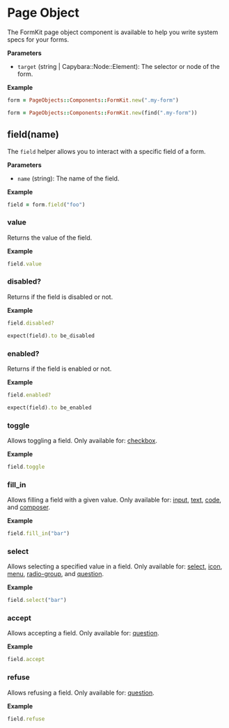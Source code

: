 # Page Object

The FormKit page object component is available to help you write system specs for your forms.

**Parameters**

- `target` (string | Capybara::Node::Element): The selector or node of the form.

**Example**

```ruby
form = PageObjects::Components::FormKit.new(".my-form")
```

```ruby
form = PageObjects::Components::FormKit.new(find(".my-form"))
```

## field(name)

The `field` helper allows you to interact with a specific field of a form.

**Parameters**

- `name` (string): The name of the field.

**Example**

```ruby
field = form.field("foo")
```

### value

Returns the value of the field.

**Example**

```ruby
field.value
```

### disabled?

Returns if the field is disabled or not.

**Example**

```ruby
field.disabled?
```

```ruby
expect(field).to be_disabled
```

### enabled?

Returns if the field is enabled or not.

**Example**

```ruby
field.enabled?
```

```ruby
expect(field).to be_enabled
```

### toggle

Allows toggling a field. Only available for: [checkbox](/docs/guides/frontend/form-kit/controls/checkbox).

**Example**

```ruby
field.toggle
```

### fill_in

Allows filling a field with a given value. Only available for: [input](/docs/guides/frontend/form-kit/controls/input), [text](/docs/guides/frontend/form-kit/controls/text), [code](/docs/guides/frontend/form-kit/controls/code), and [composer](/docs/guides/frontend/form-kit/controls/composer).

**Example**

```ruby
field.fill_in("bar")
```

### select

Allows selecting a specified value in a field. Only available for: [select](/docs/guides/frontend/form-kit/controls/select), [icon](/docs/guides/frontend/form-kit/controls/icon), [menu](/docs/guides/frontend/form-kit/controls/menu), [radio-group](/docs/guides/frontend/form-kit/controls/radio-group), and [question](/docs/guides/frontend/form-kit/controls/question).

**Example**

```ruby
field.select("bar")
```

### accept

Allows accepting a field. Only available for: [question](/docs/guides/frontend/form-kit/controls/question).

**Example**

```ruby
field.accept
```

### refuse

Allows refusing a field. Only available for: [question](/docs/guides/frontend/form-kit/controls/question).

**Example**

```ruby
field.refuse
```
